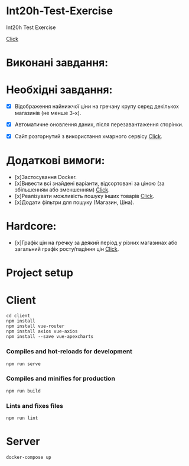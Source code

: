 # Int20h-Test-Exercise
Int20h Test Exercise

[Click](https://grechas.rocks/#/buckwheat)

# Виконані завдання:

# Необхідні завдання:
* [x] Відображення найнижчої ціни на гречану крупу серед декількох магазинів (не менше 3-х).
- [x] Автоматичне оновлення даних, після перезавантаження сторінки.
* [X] Сайт розгорнутий з використання хмарного сервісу [Click](https://grechas.rocks).

# Додаткові вимоги:
* [x]Застосування Docker.
* [x]Вивести всі знайдені варіанти, відсортовані за ціною (за збільшенням або
зменшенням) [Click](https://grechas.rocks/#/buckwheat).
* [x]Реалізувати можливість пошуку інших товарів [Click](https://grechas.rocks).
* [x]Додати фільтри для пошуку (Магазин, Ціна).

# Hardcore:
* [x]Графік цін на гречку за деякий період у різних магазинах або загальний
графік росту/падіння цін [Click](http://64.225.99.61:8080/#/chart).


# Project setup
# Client
```
cd client
npm install
npm install vue-router
npm install axios vue-axios
npm install --save vue-apexcharts
```

### Compiles and hot-reloads for development
```
npm run serve
```

### Compiles and minifies for production
```
npm run build
```

### Lints and fixes files
```
npm run lint
```

# Server
```
docker-compose up
```
